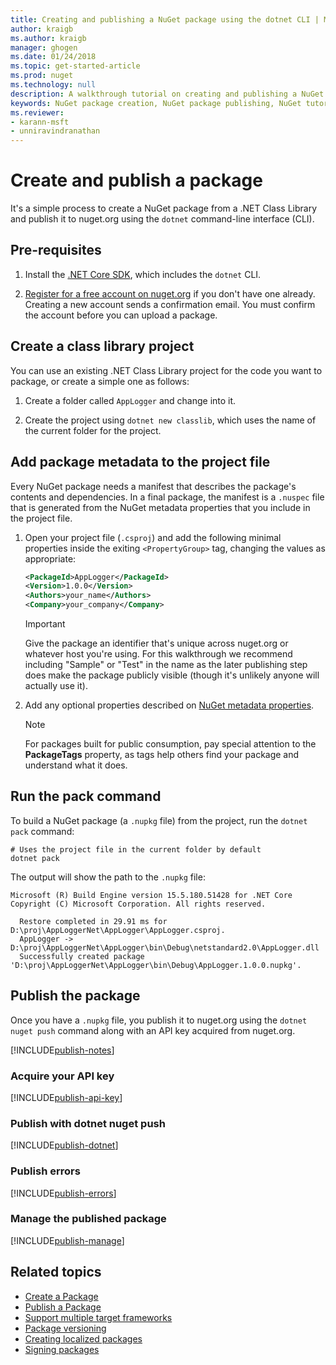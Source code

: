 ```yaml
---
title: Creating and publishing a NuGet package using the dotnet CLI | Microsoft Docs
author: kraigb
ms.author: kraigb
manager: ghogen
ms.date: 01/24/2018
ms.topic: get-started-article
ms.prod: nuget
ms.technology: null
description: A walkthrough tutorial on creating and publishing a NuGet package using the .NET Core CLI, dotnet.
keywords: NuGet package creation, NuGet package publishing, NuGet tutorial, dotnet publish NuGet package
ms.reviewer:
- karann-msft
- unniravindranathan
---
```


# Create and publish a package

It's a simple process to create a NuGet package from a .NET Class Library and publish it to nuget.org using the `dotnet` command-line interface (CLI).

## Pre-requisites

1. Install the [.NET Core SDK](https://www.microsoft.com/net/download/), which includes the `dotnet` CLI.

1. [Register for a free account on nuget.org](https://www.nuget.org/users/account/LogOn?returnUrl=%2F) if you don't have one already. Creating a new account sends a confirmation email. You must confirm the account before you can upload a package.

## Create a class library project

You can use an existing .NET Class Library project for the code you want to package, or create a simple one as follows:

1. Create a folder called `AppLogger` and change into it.

1. Create the project using `dotnet new classlib`, which uses the name of the current folder for the project.

## Add package metadata to the project file

Every NuGet package needs a manifest that describes the package's contents and dependencies. In a final package, the manifest is a `.nuspec` file that is generated from the NuGet metadata properties that you include in the project file.

1. Open your project file (`.csproj`) and add the following minimal properties inside the exiting `<PropertyGroup>` tag, changing the values as appropriate:

    ```xml
    <PackageId>AppLogger</PackageId>
    <Version>1.0.0</Version>
    <Authors>your_name</Authors>
    <Company>your_company</Company>
    ```

    > [!Important]
    > Give the package an identifier that's unique across nuget.org or whatever host you're using. For this walkthrough we recommend including "Sample" or "Test" in the name as the later publishing step does make the package publicly visible (though it's unlikely anyone will actually use it).

1. Add any optional properties described on [NuGet metadata properties](/dotnet/core/tools/csproj#nuget-metadata-properties).

    > [!Note]
    > For packages built for public consumption, pay special attention to the **PackageTags** property, as tags help others find your package and understand what it does.

## Run the pack command

To build a NuGet package (a `.nupkg` file) from the project, run the `dotnet pack` command:

```cli
# Uses the project file in the current folder by default
dotnet pack
```

The output will show the path to the `.nupkg` file:

```output
Microsoft (R) Build Engine version 15.5.180.51428 for .NET Core
Copyright (C) Microsoft Corporation. All rights reserved.

  Restore completed in 29.91 ms for D:\proj\AppLoggerNet\AppLogger\AppLogger.csproj.
  AppLogger -> D:\proj\AppLoggerNet\AppLogger\bin\Debug\netstandard2.0\AppLogger.dll
  Successfully created package 'D:\proj\AppLoggerNet\AppLogger\bin\Debug\AppLogger.1.0.0.nupkg'.
```

## Publish the package

Once you have a `.nupkg` file, you publish it to nuget.org using the `dotnet nuget push` command along with an API key acquired from nuget.org.

[!INCLUDE[publish-notes](includes/publish-notes.md)]

### Acquire your API key

[!INCLUDE[publish-api-key](includes/publish-api-key.md)]

### Publish with dotnet nuget push

[!INCLUDE[publish-dotnet](includes/publish-dotnet.md)]

### Publish errors

[!INCLUDE[publish-errors](includes/publish-errors.md)]

### Manage the published package

[!INCLUDE[publish-manage](includes/publish-manage.md)]

## Related topics

- [Create a Package](../create-packages/creating-a-package.md)
- [Publish a Package](../create-packages/publish-a-package.md)
- [Support multiple target frameworks](../create-packages/supporting-multiple-target-frameworks.md)
- [Package versioning](../reference/package-versioning.md)
- [Creating localized packages](../create-packages/creating-localized-packages.md)
- [Signing packages](../create-packages/Sign-a-package.md)
